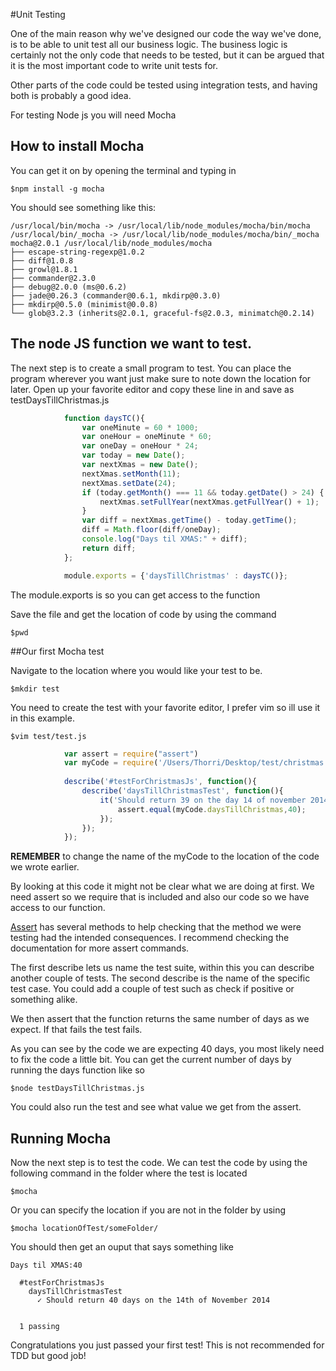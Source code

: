 #Unit Testing

One of the main reason why we've designed our code the way we've done, is to be able to unit test all our business logic. The business logic is certainly not the only code that needs to be tested, but it can be argued that it is the most important code to write unit tests for.

Other parts of the code could be tested using integration tests, and having both is probably a good idea.

For testing Node js you will need Mocha

## How to install Mocha
You can get it on by opening the terminal and typing in
```
$npm install -g mocha
```

You should see something like this:

	/usr/local/bin/mocha -> /usr/local/lib/node_modules/mocha/bin/mocha
	/usr/local/bin/_mocha -> /usr/local/lib/node_modules/mocha/bin/_mocha
	mocha@2.0.1 /usr/local/lib/node_modules/mocha
	├── escape-string-regexp@1.0.2
	├── diff@1.0.8
	├── growl@1.8.1
	├── commander@2.3.0
	├── debug@2.0.0 (ms@0.6.2)
	├── jade@0.26.3 (commander@0.6.1, mkdirp@0.3.0)
	├── mkdirp@0.5.0 (minimist@0.0.8)
	└── glob@3.2.3 (inherits@2.0.1, graceful-fs@2.0.3, minimatch@0.2.14)


## The node JS function we want to test.
The next step is to create a small program to test. You can place the program wherever you want just make sure to note down the location for later.
Open up your favorite editor and copy these line in and save as testDaysTillChristmas.js

```javascript
			function daysTC(){
				var oneMinute = 60 * 1000;
				var oneHour = oneMinute * 60;
				var oneDay = oneHour * 24;
				var today = new Date();
				var nextXmas = new Date();
				nextXmas.setMonth(11);
				nextXmas.setDate(24);
				if (today.getMonth() === 11 && today.getDate() > 24) {
					nextXmas.setFullYear(nextXmas.getFullYear() + 1);
				}
				var diff = nextXmas.getTime() - today.getTime();
				diff = Math.floor(diff/oneDay);
				console.log("Days til XMAS:" + diff);
				return diff;
			};

			module.exports = {'daysTillChristmas' : daysTC()};
```
The module.exports is so you can get access to the function 

Save the file and get the location of code by using the command 
```
$pwd
```

##Our first Mocha test

Navigate to the location where you would like your test to be.
```
$mkdir test
```
You need to create the test with your favorite editor, I prefer vim so ill use it in this example.

```
$vim test/test.js
```

```javascript
			var assert = require("assert")
			var myCode = require('/Users/Thorri/Desktop/test/christmas.js')
			
			describe('#testForChristmasJs', function(){
				describe('daysTillChristmasTest', function(){
					it('Should return 39 on the day 14 of november 2014', function(){
						assert.equal(myCode.daysTillChristmas,40);
					});
				});
			});
```
__REMEMBER__ to change the name of the myCode to the location of the code we wrote earlier.

By looking at this code it might not be clear what we are doing at first.
We need assert so we require that is included and also our code so we have access to our function.

[Assert](http://nodejs.org/api/assert.html) has several methods to help checking that the method we were
testing had the intended consequences. I recommend checking the documentation for more assert commands.

The first describe lets us name the test suite, within this you can describe another couple of tests.
The second describe is the name of the specific test case. You could add a couple of test such as check if positive or something alike.

We then assert that the function returns the same number of days as we expect. If that fails the test fails.


As you can see by the code we are expecting 40 days, you most likely need to fix the code a little bit. You can get the current number of days by running the days function like so
```
$node testDaysTillChristmas.js
```
You could also run the test and see what value we get from the assert.

## Running Mocha

Now the next step is to test the code.
We can test the code by using the following command in the folder where the test is located
```
$mocha
```

Or you can specify the location if you are not in the folder by using

```
$mocha locationOfTest/someFolder/
```

You should then get an ouput that says something like
```
Days til XMAS:40

  #testForChristmasJs
    daysTillChristmasTest
      ✓ Should return 40 days on the 14th of November 2014


  1 passing
```

Congratulations you just passed your first test! This is not recommended for TDD but good job!


